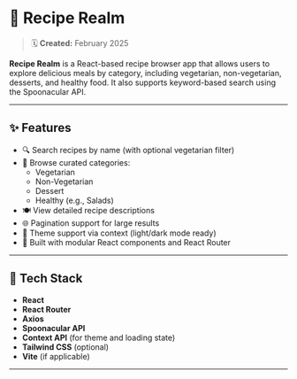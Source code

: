 # 🍲 Recipe Realm

> 🗓️ **Created:** February 2025

**Recipe Realm** is a React-based recipe browser app that allows users to explore delicious meals by category, including vegetarian, non-vegetarian, desserts, and healthy food. It also supports keyword-based search using the Spoonacular API.

---

## ✨ Features

- 🔍 Search recipes by name (with optional vegetarian filter)
- 🥦 Browse curated categories:
  - Vegetarian
  - Non-Vegetarian
  - Dessert
  - Healthy (e.g., Salads)
- 🍽 View detailed recipe descriptions
- 🌐 Pagination support for large results
- 🎨 Theme support via context (light/dark mode ready)
- 🚀 Built with modular React components and React Router

---

## 🧱 Tech Stack

- **React**
- **React Router**
- **Axios**
- **Spoonacular API**
- **Context API** (for theme and loading state)
- **Tailwind CSS** (optional)
- **Vite** (if applicable)

---
